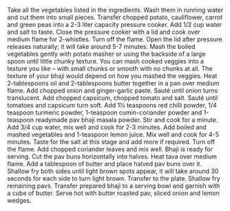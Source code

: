  Take all the vegetables listed in the ingredients. Wash them in running water and cut them into small pieces.
 Transfer chopped potato, cauliflower, carrot and green peas into a 2-3 liter capacity pressure cooker. Add 1/2 cup water and salt to taste.
 Close the pressure cooker with a lid and cook over medium flame for 2-whistles. Turn off the flame. Open the lid after pressure releases naturally; it will take around 5-7 minutes.
 Mash the boiled vegetables gently with potato masher or using the backside of a large spoon until little chunky texture. You can mash cooked veggies into a texture you like – with small chunks or smooth with no chunks at all. The texture of your bhaji would depend on how you mashed the veggies.
 Heat 2-tablespoons oil and 2-tablespoons butter together in a pan over medium flame. Add chopped onion and ginger-garlic paste. Sauté until onion turns translucent.
 Add chopped capsicum, chopped tomato and salt.
 Sauté until tomatoes and capsicum turn soft.
 Add 1½ teaspoons red chilli powder, 1/4 teaspoon turmeric powder, 1-teaspoon cumin-coriander powder and 1-teaspoon readymade pav bhaji masala powder.
 Stir and cook for a minute.
 Add 3/4 cup water, mix well and cook for 2-3 minutes.
 Add boiled and mashed vegetables and 1-teaspoon lemon juice.
 Mix well and cook for 4-5 minutes. Taste for the salt at this stage and add more if required. Turn off the flame. Add chopped coriander leaves and mix well. Bhaji is ready for serving.
 Cut the pav buns horizontally into halves. Heat tava over medium flame. Add a tablespoon of butter and place halved pav buns over it. Shallow fry both sides until light brown spots appear, it will take around 30 seconds for each side to turn light brown. Transfer to the plate. Shallow fry remaining pavs.
 Transfer prepared bhaji to a serving bowl and garnish with a cube of butter. Serve hot with butter roasted pav, sliced onion and lemon wedges.